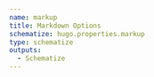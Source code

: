 ```yaml
---
name: markup
title: Markdown Options
schematize: hugo.properties.markup
type: schematize
outputs:
  - Schematize
---
```

